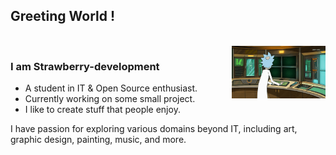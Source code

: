 ## Greeting World !

<br />
<img align="right" alt="GIF" src="https://github.com/darshan-jain/darshan-jain/blob/master/rick.gif" style="width: 150px; height: auto;" />

### I am Strawberry-development
- A student in IT & Open Source enthusiast.
- Currently working on some small project.
- I like to create stuff that people enjoy.

I have passion for exploring various domains beyond IT, including art, graphic design, painting, music, and more.
